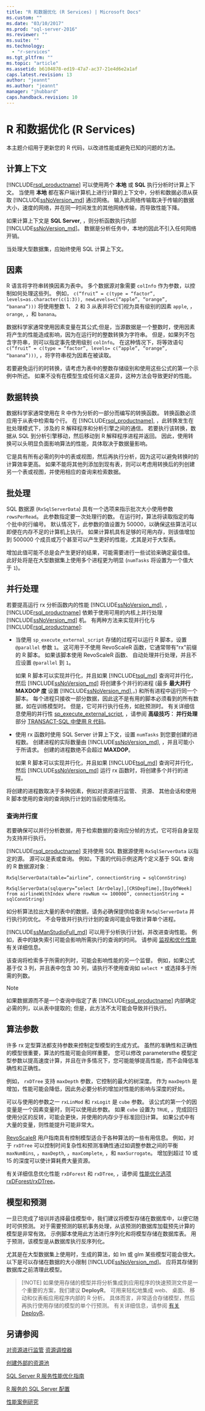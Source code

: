 ```yaml
---
title: "R 和数据优化 (R Services) | Microsoft Docs"
ms.custom: ""
ms.date: "03/10/2017"
ms.prod: "sql-server-2016"
ms.reviewer: ""
ms.suite: ""
ms.technology: 
  - "r-services"
ms.tgt_pltfrm: ""
ms.topic: "article"
ms.assetid: b6104878-ed19-47a7-ac37-21e4d6e2a1af
caps.latest.revision: 13
author: "jeannt"
ms.author: "jeannt"
manager: "jhubbard"
caps.handback.revision: 10
---
```

# R 和数据优化 (R Services)
本主题介绍用于更新您的 R 代码，以改进性能或避免已知的问题的方法。

## 计算上下文

[!INCLUDE[rsql_productname](../../includes/rsql-productname-md.md)] 可以使用两个 __本地__ 或 __SQL__ 执行分析时计算上下文。 当使用 __本地__ 都在客户端计算机上进行计算的上下文中，分析和数据必须从获取 [!INCLUDE[ssNoVersion_md](../../includes/ssnoversion-md.md)] 通过网络。 输入此网络传输取决于传输的数据大小，速度的网络，并在同一时间发生的其他网络传输，而导致性能下降。

如果计算上下文是 __SQL Server__, ，则分析函数执行内部 [!INCLUDE[ssNoVersion_md](../../includes/ssnoversion-md.md)]。 数据是分析任务中，本地的因此不引入任何网络开销。 

当处理大型数据集，应始终使用 SQL 计算上下文。

## 因素

R 语言将字符串转换因素为表中。 多个数据源对象需要 `colInfo` 作为参数，以控制如何处理这些列。 例如， `c(“fruit” = c(type = “factor”, levels=as.character(c(1:3)), newLevels=c(“apple”, “orange”, “banana”)))` 将使用整数 1、 2 和 3 从表并将它们视为具有级别的因素 `apple`, ，`orange`, ，和 `banana`。 

数据科学家通常使用因素变量在其公式;但是，当源数据是一个整数时，使用因素将产生的性能造成影响，因为在运行时的整数转换为字符串。 但是，如果列不包含字符串，则可以指定事先使用级别 `colInfo`。 在这种情况下，将等效语句  `c(“fruit” = c(type = “factor”, levels= c(“apple”, “orange”, “banana”)))`, ，将字符串视为因素在被读取。 

若要避免运行的时转换，请考虑为表中的整数存储级别和使用这些公式的第一个示例中所述。 如果不没有在模型生成任何语义差异，这种方法会导致更好的性能。

## 数据转换

数据科学家通常使用在 R 中作为分析的一部分而编写的转换函数。 转换函数必须应用于从表中检索每个行。 在 [!INCLUDE[rsql_productname](../../includes/rsql-productname-md.md)], ，此转换发生在批处理模式下，涉及的 R 解释程序和分析引擎之间的通信。 若要执行该转换，数据从 SQL 到分析引擎移动，然后移动到 R 解释程序进程并返回。 因此，使用转换可以头明显负面影响算法的性能，具体取决于数据量影响。

它是具有所有必需的列中的表或视图，然后再执行分析，因为这可以避免转换时的计算效率更高。 如果不能将其他列添加到现有表，则可以考虑用转换后的列创建另一个表或视图，并使用相应的查询来检索数据。

## 批处理

SQL 数据源 (`RxSqlServerData`) 具有一个选项来指示批次大小使用参数 `rowsPerRead`。 此参数指定要一次处理行的数。 在运行时，算法将读取指定的每个批中的行编号。 默认情况下，此参数的值设置为 50000，以确保这些算法可以即便在内存不足的计算机上执行。 如果计算机具有足够的可用内存，则该值增加到 500000 个成员或万个甚至可以产生更好的性能，尤其是对于大型表。 

增加此值可能不总是会产生更好的结果，可能需要进行一些试验来确定最佳值。 此好处将是在大型数据集上使用多个进程更为明显 (`numTasks` 将设置为一个值大于 `1`)。

## 并行处理

若要提高运行 rx 分析函数内的性能 [!INCLUDE[ssNoVersion_md](../../includes/ssnoversion-md.md)], ，[!INCLUDE[rsql_productname](../../includes/rsql-productname-md.md)] 依赖于使用可用的内核上并行处理 [!INCLUDE[ssNoVersion_md](../../includes/ssnoversion-md.md)] 机。 有两种方法来实现并行化与 [!INCLUDE[rsql_productname](../../includes/rsql-productname-md.md)]:

* 当使用 `sp_execute_external_script` 存储的过程可以运行 R 脚本，设置 `@parallel` 参数 `1`。 这可用于不使用 RevoScaleR 函数，它通常带有"rx"前缀的 R 脚本。 如果该脚本使用 RevoScaleR 函数、 自动处理并行处理，并且不应设置 `@parallel` 到 `1`。

    如果 R 脚本可以实现并行化，并且如果 [!INCLUDE[tsql_md](../../includes/tsql-md.md)] 查询可并行化，然后 [!INCLUDE[ssNoVersion_md](../../includes/ssnoversion-md.md)] 将创建多个并行的进程 (最多 __最大并行 MAXDOP 度__ 设置 [!INCLUDE[ssNoVersion_md](../../includes/ssnoversion-md.md)],，) 和所有进程中运行同一个脚本。 每个进程只接收一部分数据，因此这不是有用的脚本必须看到的所有数据，如在训练模型时。 但是，它可并行执行任务，如批预测时。 有关详细信息使用的并行性 [sp_execute_external_script](../../relational-databases/system-stored-procedures/sp-execute-external-script-transact-sql.md), ，请参阅 __高级技巧︰ 并行处理__ 部分 [TRANSACT-SQL 中使用 R 代码](../../advanced-analytics/r-services/using-r-code-in-transact-sql-sql-server-r-services.md)。

* 使用 rx 函数时使用 SQL Server 计算上下文，设置 `numTasks` 到您要创建的进程数。 创建进程的实际数量由 [!INCLUDE[ssNoVersion_md](../../includes/ssnoversion-md.md)], ，并且可能小于所请求。 创建的进程数绝不会超过 __MAXDOP__。

    如果 R 脚本可以实现并行化，并且如果 [!INCLUDE[tsql_md](../../includes/tsql-md.md)] 查询可并行化，然后 [!INCLUDE[ssNoVersion_md](../../includes/ssnoversion-md.md)] 运行 rx 函数时，将创建多个并行的进程。

将创建的进程数取决于多种因素，例如对资源进行监管、 资源、 其他会话和使用 R 脚本使用的查询的查询执行计划的当前使用情况。 

### 查询并行度

若要确保可以并行分析数据，用于检索数据的查询应分帧的方式，它可将自身呈现为支持并行执行。 

[!INCLUDE[rsql_productname](../../includes/rsql-productname-md.md)] 支持使用 SQL 数据源使用 `RxSqlServerData` 以指定的源。 源可以是表或查询。 例如，下面的代码示例这两个定义基于 SQL 查询的 R 数据源对象︰
~~~~
RxSqlServerData(table=”airline”, connectionString = sqlConnString)
~~~~

~~~~
RxSqlServerData(sqlquery=”select [ArrDelay],[CRSDepTime],[DayOfWeek] from airlineWithIndex where rowNum <= 100000”, connectionString = sqlConnString)
~~~~ 

如分析算法拉出大量的表中的数据，请务必确保提供给查询 `RxSqlServerData` 并行执行的优化。 不会导致并行执行计划的查询可能会导致计算单个进程。

[!INCLUDE[ssManStudioFull_md](../../includes/ssmanstudiofull-md.md)] 可以用于分析执行计划，并改进查询性能。 例如，表中的缺失索引可能会影响所需执行的查询的时间。 请参阅 [监视和优化性能](../../relational-databases/performance/monitor-and-tune-for-performance.md) 有关详细信息。

该查询将检索多于所需的列时，可能会影响性能的另一个监督。 例如，如果公式基于仅 3 列，并且表中包含 30 列，请执行不使用查询如 `select *` 或选择多于所需的列数。

> [!NOTE]
> 如果数据源而不是一个查询中指定了表 [!INCLUDE[rsql_productname](../../includes/rsql-productname-md.md)] 内部确定必需的列，以从表中提取的; 但是，此方法不太可能会导致并行执行。

## 算法参数

许多 rx 定型算法都支持参数来控制定型模型的生成方式。 虽然的准确性和正确性的模型很重要，算法的性能可能会同样重要。 您可以修改 parametersthe 模型定型参数以提高速度计算，并且在许多情况下，您可能能够提高性能，而不会降低准确性和正确性。 

例如， `rxDTree` 支持 `maxDepth` 参数，它控制的最大的树深度。 作为 `maxDepth` 是增加，性能可能会降低，因此务必要分析的增加对性能的影响与深度的好处。 

可以与使用的参数之一 `rxLinMod` 和 `rxLogit` 是 `cube` 参数。 该公式的第一个的因变量是一个因素变量时，则可以使用此参数。 如果 `cube` 设置为 `TRUE`, ，完成回归使用分区的反转，可能会更快，并使用的内存少于标准回归计算。 如果公式中有大量的变量，则性能提升可能非常大。

 [RevoScaleR](https://msdn.microsoft.com/microsoft-r/scaler/scaler) 用户指南具有控制模型适合于各种算法的一些有用信息。 例如，对于 `rxDTree` 可以控制时间复杂性和预测准确性通过如调整参数之间的平衡 `maxNumBins`, ，`maxDepth`, ，`maxComplete`, ，和 `maxSurrogate`。 增加到超过 10 或 15 的深度可以使计算耗费大量资源。

有关详细信息优化性能 `rxDForest` 和 `rxDTree`, ，请参阅 [性能优化选项 rxDForest/rxDTree](https://support.microsoft.com/kb/3104235)。

## 模型和预测

一旦已完成了培训并选择最佳模型中，我们建议将模型存储在数据库中，以便它随时可供预测。 对于需要预测的联机事务处理，从该预测的数据库加载预先计算的模型是非常有效。 示例脚本使用此方法进行序列化和将模型存储在数据库表。 用于预测，该模型是从数据库执行反序列化。

尤其是在大型数据集上使用时，生成的算法，如 lm 或 glm 某些模型可能会很大。 以下是可以存储在数据的大小限制 [!INCLUDE[ssNoVersion_md](../../includes/ssnoversion-md.md)]。 应将其存储到数据库之前清理此模型。

> [!NOTE] 如果使用存储的模型并将分析集成到应用程序的快速预测文件是一个重要的方案，我们建议 __DeployR__。 可用来轻松地集成 web、 桌面、 移动和仪表板应用程序内部的 R 分析。 具体而言，非常适合存储模型，然后再执行使用存储的模型的单个行预测。 有关详细信息，请参阅 [有关 DeployR](https://msdn.microsoft.com/microsoft-r/rserver/deployr-about)。

## 另请参阅
[对资源进行监管](../../advanced-analytics/r-services/resource-governance-for-r-services.md)
[资源调控器](../../relational-databases/resource-governor/resource-governor.md)

[创建外部的资源池](../../t-sql/statements/create-external-resource-pool-transact-sql.md)

 [SQL Server R 服务性能优化指南](../../advanced-analytics/r-services/sql-server-r-services-performance-tuning.md)
 
 [R 服务的 SQL Server 配置](../../advanced-analytics/r-services/sql-server-configuration-r-services.md)
 
 [性能案例研究](../../advanced-analytics/r-services/performance-case-study-r-services.md)
 